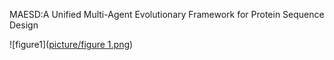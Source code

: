 MAESD:A Unified Multi-Agent Evolutionary Framework for Protein Sequence Design

![figure1]([picture/figure 1.png](https://github.com/nnnnnnz/MAESD/raw/main/picture/figure1.png))
